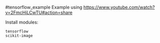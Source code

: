 #tensorflow_example
Example using https://www.youtube.com/watch?v=2FmcHiLCwTU#action=share

Install modules:
```
tensorflow
scikit-image
```
